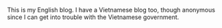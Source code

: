 This is my English blog. I have a Vietnamese blog too, though anonymous since I can get into trouble with the Vietnamese government.
